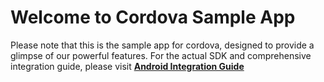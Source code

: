 # Welcome to Cordova Sample App

Please note that this is the sample app for cordova, designed to provide a glimpse of our powerful features. For the actual SDK and comprehensive integration guide, please visit **[Android Integration Guide](https://developers.facia.ai/platforms/cordova-sdk)**
